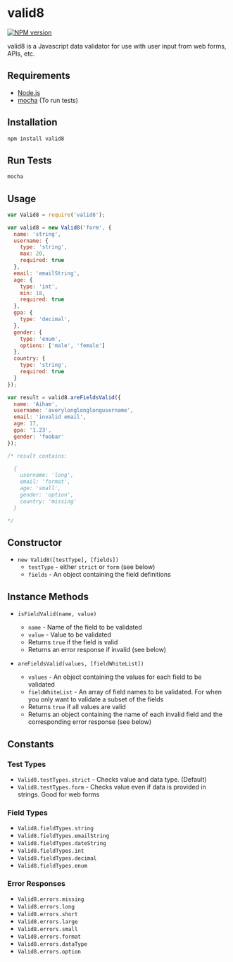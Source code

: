 # valid8

[![NPM version](https://badge.fury.io/js/valid8.svg)](http://badge.fury.io/js/valid8)

valid8 is a Javascript data validator for use with user input from web forms, APIs, etc.

## Requirements

- [Node.js][]
- [mocha][] (To run tests)

[Node.js]: http://nodejs.org/
[mocha]: http://visionmedia.github.io/mocha/

## Installation

```sh
npm install valid8
```

## Run Tests

```sh
mocha
```

## Usage

```js
var Valid8 = require('valid8');

var valid8 = new Valid8('form', {
  name: 'string',
  username: {
    type: 'string',
    max: 20,
    required: true
  },
  email: 'emailString',
  age: {
    type: 'int',
    min: 18,
    required: true
  },
  gpa: {
    type: 'decimal',
  },
  gender: {
    type: 'enum',
    options: ['male', 'female']
  },
  country: {
    type: 'string',
    required: true
  }
});

var result = valid8.areFieldsValid({
  name: 'Aiham',
  username: 'averylonglonglongusername',
  email: 'invalid email',
  age: 17,
  gpa: '1.23',
  gender: 'foobar'
});

/* result contains:

  {
    username: 'long',
    email: 'format',
    age: 'small',
    gender: 'option',
    country: 'missing'
  }

*/
```

## Constructor

- `new Valid8([testType], [fields])`
  - `testType` - either `strict` or `form` (see below)
  - `fields` - An object containing the field definitions

## Instance Methods

- `isFieldValid(name, value)`
  - `name` - Name of the field to be validated
  - `value` - Value to be validated
  - Returns `true` if the field is valid
  - Returns an error response if invalid (see below)

- `areFieldsValid(values, [fieldWhiteList])`
  - `values` - An object containing the values for each field to be validated
  - `fieldWhiteList` - An array of field names to be validated. For when you only want to validate a subset of the fields
  - Returns `true` if all values are valid
  - Returns an object containing the name of each invalid field and the corresponding error response (see below)

## Constants

### Test Types

- `Valid8.testTypes.strict` - Checks value and data type. (Default)
- `Valid8.testTypes.form` - Checks value even if data is provided in strings. Good for web forms

### Field Types

- `Valid8.fieldTypes.string`
- `Valid8.fieldTypes.emailString`
- `Valid8.fieldTypes.dateString`
- `Valid8.fieldTypes.int`
- `Valid8.fieldTypes.decimal`
- `Valid8.fieldTypes.enum`

### Error Responses

- `Valid8.errors.missing`
- `Valid8.errors.long`
- `Valid8.errors.short`
- `Valid8.errors.large`
- `Valid8.errors.small`
- `Valid8.errors.format`
- `Valid8.errors.dataType`
- `Valid8.errors.option`

